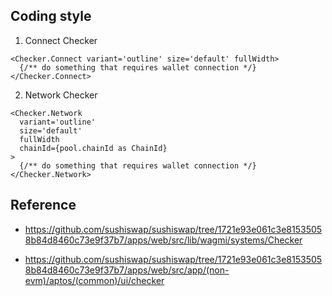 ## Coding style

1. Connect Checker

```tsx
<Checker.Connect variant='outline' size='default' fullWidth>
  {/** do something that requires wallet connection */}
</Checker.Connect>
```

2. Network Checker

```tsx
<Checker.Network
  variant='outline'
  size='default'
  fullWidth
  chainId={pool.chainId as ChainId}
>
  {/** do something that requires wallet connection */}
</Checker.Network>
```

## Reference

- https://github.com/sushiswap/sushiswap/tree/1721e93e061c3e81535058b84d8460c73e9f37b7/apps/web/src/lib/wagmi/systems/Checker

- https://github.com/sushiswap/sushiswap/tree/1721e93e061c3e81535058b84d8460c73e9f37b7/apps/web/src/app/(non-evm)/aptos/(common)/ui/checker
